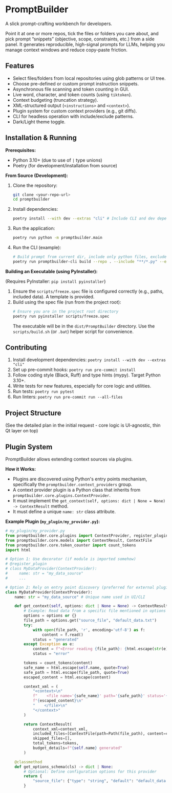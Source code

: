 # PromptBuilder

A slick prompt-crafting workbench for developers.

Point it at one or more repos, tick the files or folders you care about, and pick prompt “snippets” (objective, scope, constraints, etc.) from a side panel. It generates reproducible, high-signal prompts for LLMs, helping you manage context windows and reduce copy-paste friction.

## Features

*   Select files/folders from local repositories using glob patterns or UI tree.
*   Choose pre-defined or custom prompt instruction snippets.
*   Asynchronous file scanning and token counting in GUI.
*   Live word, character, and token counts (using `tiktoken`).
*   Context budgeting (truncation strategy).
*   XML-structured output (`<instructions>` and `<context>`).
*   Plugin system for custom context providers (e.g., git diffs).
*   CLI for headless operation with include/exclude patterns.
*   Dark/Light theme toggle.

## Installation & Running

**Prerequisites:**

*   Python 3.10+ (due to use of `|` type unions)
*   Poetry (for development/installation from source)

**From Source (Development):**

1.  Clone the repository:
    ```bash
    git clone <your-repo-url>
    cd promptbuilder
    ```
2.  Install dependencies:
    ```bash
    poetry install --with dev --extras "cli" # Include CLI and dev dependencies
    ```
3.  Run the application:
    ```bash
    poetry run python -m promptbuilder.main
    ```
4.  Run the CLI (example):
    ```bash
    # Build prompt from current dir, include only python files, exclude tests, save to my_prompt.xml
    poetry run promptbuilder-cli build --repo . --include "**/*.py" --exclude "**/test_*" -o my_prompt.xml --objective Review --scope High-level
    ```

**Building an Executable (using PyInstaller):**

(Requires PyInstaller: `pip install pyinstaller`)

1.  Ensure the `scripts/freeze.spec` file is configured correctly (e.g., paths, included data). A template is provided.
2.  Build using the spec file (run from the project root):
    ```bash
    # Ensure you are in the project root directory
    poetry run pyinstaller scripts/freeze.spec
    ```
    The executable will be in the `dist/PromptBuilder` directory. Use the `scripts/build.sh` (or `.bat`) helper script for convenience.

## Contributing

1.  Install development dependencies: `poetry install --with dev --extras "cli"`
2.  Set up pre-commit hooks: `poetry run pre-commit install`
3.  Follow coding style (Black, Ruff) and type hints (mypy). Target Python 3.10+.
4.  Write tests for new features, especially for core logic and utilities.
5.  Run tests: `poetry run pytest`
6.  Run linters: `poetry run pre-commit run --all-files`

## Project Structure

(See the detailed plan in the initial request - core logic is UI-agnostic, thin Qt layer on top)

## Plugin System

PromptBuilder allows extending context sources via plugins.

**How it Works:**

*   Plugins are discovered using Python's entry points mechanism, specifically the `promptbuilder.context_providers` group.
*   A context provider plugin is a Python class that inherits from `promptbuilder.core.plugins.ContextProvider`.
*   It must implement the `get_context(self, options: dict | None = None) -> ContextResult` method.
*   It must define a unique `name: str` class attribute.

**Example Plugin (`my_plugin/my_provider.py`):**

```python
# my_plugin/my_provider.py
from promptbuilder.core.plugins import ContextProvider, register_plugin
from promptbuilder.core.models import ContextResult, ContextFile
from promptbuilder.core.token_counter import count_tokens
import html

# Option 1: Use decorator (if module is imported somehow)
# @register_plugin
# class MyDataProvider(ContextProvider):
#     name: str = "my_data_source"
#     ...

# Option 2: Rely on entry point discovery (preferred for external plugins)
class MyDataProvider(ContextProvider):
    name: str = "my_data_source" # Unique name used in UI/CLI

    def get_context(self, options: dict | None = None) -> ContextResult:
        # Example: Read data from a specific file mentioned in options
        options = options or {}
        file_path = options.get("source_file", "default_data.txt")
        try:
            with open(file_path, 'r', encoding='utf-8') as f:
                content = f.read()
            status = "generated"
        except Exception as e:
            content = f"<Error reading {file_path}: {html.escape(str(e))}>"
            status = "error"

        tokens = count_tokens(content)
        safe_name = html.escape(self.name, quote=True)
        safe_path = html.escape(file_path, quote=True)
        escaped_content = html.escape(content)

        context_xml = (
            "<context>\n"
            f"    <file name='{safe_name}' path='{safe_path}' status='{status}' tokens='{tokens}'>\n"
            f"{escaped_content}\n"
            "    </file>\n"
            "</context>"
        )

        return ContextResult(
            context_xml=context_xml,
            included_files=[ContextFile(path=Path(file_path), content=content, tokens=tokens, status=status)],
            skipped_files=[],
            total_tokens=tokens,
            budget_details=f"{self.name} generated"
        )

    @classmethod
    def get_options_schema(cls) -> dict | None:
        # Optional: Define configuration options for this provider
        return {
            "source_file": {"type": "string", "default": "default_data.txt", "description": "Path to the data file."}
        }